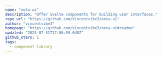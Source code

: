 ```yaml
---
name: "nota-ui"
description: "Offer Svelte components for building user interfaces."
repo_url: "https://github.com/Vincentvibe3/nota-ui"
author: "vincentvibe3"
homepage: "https://github.com/Vincentvibe3/nota-ui#readme"
updated: "2023-07-31T17:06:59.648Z"
github_stars: 1
tags: 
  - component-library
---
```

